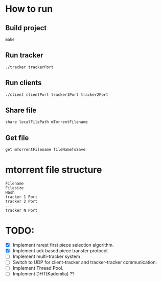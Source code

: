 # How to run
## Build project
```shell script
make
```

## Run tracker
```shell script
./tracker trackerPort
```
## Run clients
```shell script
./client clientPort tracker1Port tracker2Port
```

## Share file
```
share localFilePath mTorrentFilename 
```
## Get file
```
get mTorrentFilename fileNameToSave
```

# mtorrent file structure
```
Filename
Filesize
Hash
tracker 1 Port
tracker 2 Port
...
tracker N Port
```

# TODO:
 - [x] Implement rarest first piece selection algorithm.
 - [x] Implement ack based piece transfer protocol.
 - [ ] Implement multi-tracker system
 - [ ] Switch to UDP for client-tracker and tracker-tracker communication.
 - [ ] Implement Thread Pool.
 - [ ] Implement DHT(Kademlia) ??
